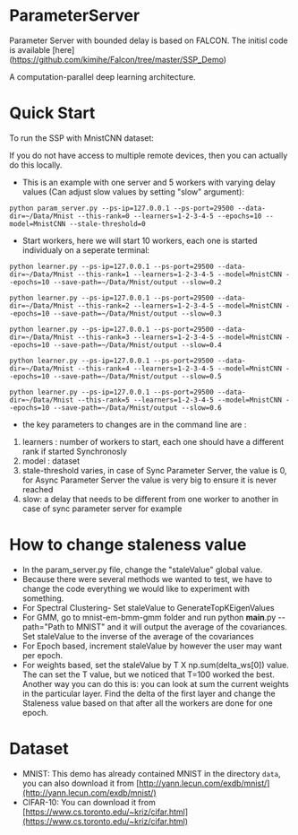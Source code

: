 # ParameterServer
Parameter Server with bounded delay is based on FALCON. The initisl code is available [here] (https://github.com/kimihe/Falcon/tree/master/SSP_Demo)

A computation-parallel deep learning architecture.

# Quick Start
To run the SSP with MnistCNN dataset:

If you do not have access to multiple remote devices, then you can actually do this locally. 

 

* This is an example with one server and 5 workers with varying delay values (Can adjust slow values by setting "slow" argument):
```
python param_server.py --ps-ip=127.0.0.1 --ps-port=29500 --data-dir=~/Data/Mnist --this-rank=0 --learners=1-2-3-4-5 --epochs=10 --model=MnistCNN --stale-threshold=0
```

* Start workers, here we will start 10 workers, each one is started individualy on a seperate terminal:
```
python learner.py --ps-ip=127.0.0.1 --ps-port=29500 --data-dir=~/Data/Mnist --this-rank=1 --learners=1-2-3-4-5 --model=MnistCNN --epochs=10 --save-path=~/Data/Mnist/output --slow=0.2

python learner.py --ps-ip=127.0.0.1 --ps-port=29500 --data-dir=~/Data/Mnist --this-rank=2 --learners=1-2-3-4-5 --model=MnistCNN --epochs=10 --save-path=~/Data/Mnist/output --slow=0.3

python learner.py --ps-ip=127.0.0.1 --ps-port=29500 --data-dir=~/Data/Mnist --this-rank=3 --learners=1-2-3-4-5 --model=MnistCNN --epochs=10 --save-path=~/Data/Mnist/output --slow=0.4

python learner.py --ps-ip=127.0.0.1 --ps-port=29500 --data-dir=~/Data/Mnist --this-rank=4 --learners=1-2-3-4-5 --model=MnistCNN --epochs=10 --save-path=~/Data/Mnist/output --slow=0.5

python learner.py --ps-ip=127.0.0.1 --ps-port=29500 --data-dir=~/Data/Mnist --this-rank=5 --learners=1-2-3-4-5 --model=MnistCNN --epochs=10 --save-path=~/Data/Mnist/output --slow=0.6

```

* the key parameters to changes are in the command line are :
1. learners : number of workers to start, each one should have a different rank if started Synchronosly
2. model : dataset
3. stale-threshold varies, in case of Sync Parameter Server, the value is 0, for Async Parameter Server the value is very big to ensure it is never reached
4. slow: a delay that needs to be different from one worker to another in case of sync parameter server for example


# How to change staleness value
* In the param_server.py file, change the "staleValue" global value. 
* Because there were several methods we wanted to test, we have to change the code everything we would like to experiment with something.
* For Spectral Clustering- Set staleValue to GenerateTopKEigenValues
* For GMM, go to mnist-em-bmm-gmm folder and run python __main__.py --path="Path to MNIST" and it will output the average of the covariances. Set staleValue to the inverse of the average of the covariances
* For Epoch based, increment staleValue by however the user may want per epoch.
* For weights based, set the staleValue by T X np.sum(delta_ws[0]) value. The can set the T value, but we noticed that T=100 worked the best. Another way you can do this is: you can look at sum the current weights in the particular layer. Find the delta of the first layer and change the Staleness value based on that after all the workers are done for one epoch.


# Dataset
* MNIST: This demo has already contained MNIST in the directory `data`, you can also download it from [http://yann.lecun.com/exdb/mnist/](http://yann.lecun.com/exdb/mnist/)
* CIFAR-10: You can download it from [https://www.cs.toronto.edu/~kriz/cifar.html](https://www.cs.toronto.edu/~kriz/cifar.html)


